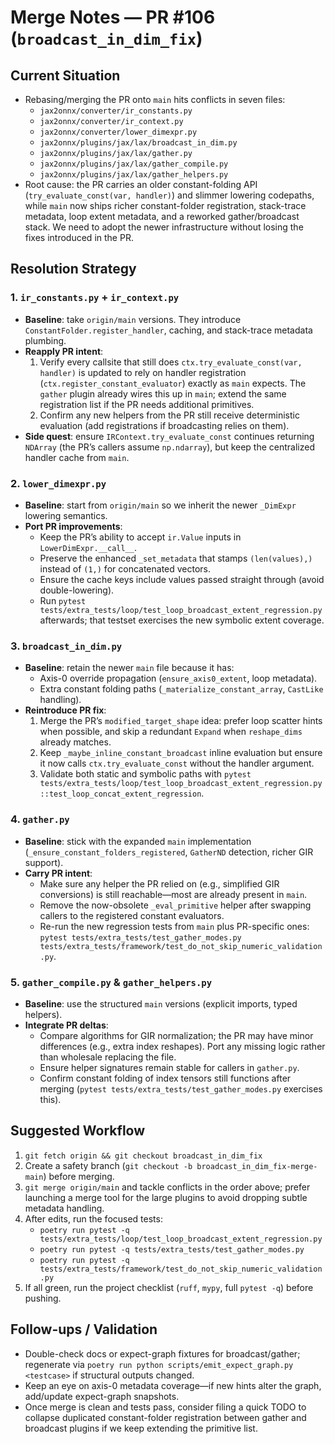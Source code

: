 # Merge Notes — PR #106 (`broadcast_in_dim_fix`)

## Current Situation
- Rebasing/merging the PR onto `main` hits conflicts in seven files:
  - `jax2onnx/converter/ir_constants.py`
  - `jax2onnx/converter/ir_context.py`
  - `jax2onnx/converter/lower_dimexpr.py`
  - `jax2onnx/plugins/jax/lax/broadcast_in_dim.py`
  - `jax2onnx/plugins/jax/lax/gather.py`
  - `jax2onnx/plugins/jax/lax/gather_compile.py`
  - `jax2onnx/plugins/jax/lax/gather_helpers.py`
- Root cause: the PR carries an older constant-folding API (`try_evaluate_const(var, handler)`) and slimmer lowering codepaths, while `main` now ships richer constant-folder registration, stack-trace metadata, loop extent metadata, and a reworked gather/broadcast stack. We need to adopt the newer infrastructure without losing the fixes introduced in the PR.

## Resolution Strategy

### 1. `ir_constants.py` + `ir_context.py`
- **Baseline**: take `origin/main` versions. They introduce `ConstantFolder.register_handler`, caching, and stack-trace metadata plumbing.
- **Reapply PR intent**:
  1. Verify every callsite that still does `ctx.try_evaluate_const(var, handler)` is updated to rely on handler registration (`ctx.register_constant_evaluator`) exactly as `main` expects. The `gather` plugin already wires this up in `main`; extend the same registration list if the PR needs additional primitives.
  2. Confirm any new helpers from the PR still receive deterministic evaluation (add registrations if broadcasting relies on them).
- **Side quest**: ensure `IRContext.try_evaluate_const` continues returning `NDArray` (the PR’s callers assume `np.ndarray`), but keep the centralized handler cache from `main`.

### 2. `lower_dimexpr.py`
- **Baseline**: start from `origin/main` so we inherit the newer `_DimExpr` lowering semantics.
- **Port PR improvements**:
  - Keep the PR’s ability to accept `ir.Value` inputs in `LowerDimExpr.__call__`.
  - Preserve the enhanced `_set_metadata` that stamps `(len(values),)` instead of `(1,)` for concatenated vectors.
  - Ensure the cache keys include values passed straight through (avoid double-lowering).
  - Run `pytest tests/extra_tests/loop/test_loop_broadcast_extent_regression.py` afterwards; that testset exercises the new symbolic extent coverage.

### 3. `broadcast_in_dim.py`
- **Baseline**: retain the newer `main` file because it has:
  - Axis-0 override propagation (`ensure_axis0_extent`, loop metadata).
  - Extra constant folding paths (`_materialize_constant_array`, `CastLike` handling).
- **Reintroduce PR fix**:
  1. Merge the PR’s `modified_target_shape` idea: prefer loop scatter hints when possible, and skip a redundant `Expand` when `reshape_dims` already matches.
  2. Keep `_maybe_inline_constant_broadcast` inline evaluation but ensure it now calls `ctx.try_evaluate_const` without the handler argument.
  3. Validate both static and symbolic paths with `pytest tests/extra_tests/loop/test_loop_broadcast_extent_regression.py::test_loop_concat_extent_regression`.

### 4. `gather.py`
- **Baseline**: stick with the expanded `main` implementation (`_ensure_constant_folders_registered`, `GatherND` detection, richer GIR support).
- **Carry PR intent**:
  - Make sure any helper the PR relied on (e.g., simplified GIR conversions) is still reachable—most are already present in `main`.
  - Remove the now-obsolete `_eval_primitive` helper after swapping callers to the registered constant evaluators.
  - Re-run the new regression tests from `main` plus PR-specific ones: `pytest tests/extra_tests/test_gather_modes.py tests/extra_tests/framework/test_do_not_skip_numeric_validation.py`.

### 5. `gather_compile.py` & `gather_helpers.py`
- **Baseline**: use the structured `main` versions (explicit imports, typed helpers).
- **Integrate PR deltas**:
  - Compare algorithms for GIR normalization; the PR may have minor differences (e.g., extra index reshapes). Port any missing logic rather than wholesale replacing the file.
  - Ensure helper signatures remain stable for callers in `gather.py`.
  - Confirm constant folding of index tensors still functions after merging (`pytest tests/extra_tests/test_gather_modes.py` exercises this).

## Suggested Workflow
1. `git fetch origin && git checkout broadcast_in_dim_fix`
2. Create a safety branch (`git checkout -b broadcast_in_dim_fix-merge-main`) before merging.
3. `git merge origin/main` and tackle conflicts in the order above; prefer launching a merge tool for the large plugins to avoid dropping subtle metadata handling.
4. After edits, run the focused tests:
   - `poetry run pytest -q tests/extra_tests/loop/test_loop_broadcast_extent_regression.py`
   - `poetry run pytest -q tests/extra_tests/test_gather_modes.py`
   - `poetry run pytest -q tests/extra_tests/framework/test_do_not_skip_numeric_validation.py`
5. If all green, run the project checklist (`ruff`, `mypy`, full `pytest -q`) before pushing.

## Follow-ups / Validation
- Double-check docs or expect-graph fixtures for broadcast/gather; regenerate via `poetry run python scripts/emit_expect_graph.py <testcase>` if structural outputs changed.
- Keep an eye on axis-0 metadata coverage—if new hints alter the graph, add/update expect-graph snapshots.
- Once merge is clean and tests pass, consider filing a quick TODO to collapse duplicated constant-folder registration between gather and broadcast plugins if we keep extending the primitive list.
